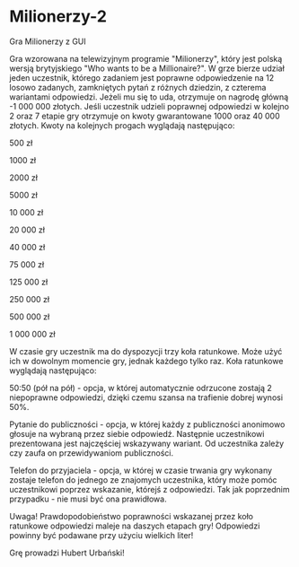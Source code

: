 # Milionerzy-2
Gra Milionerzy z GUI

Gra wzorowana na telewizyjnym programie "Milionerzy", który jest polską wersją brytyjskiego "Who wants to be a Millionaire?". W grze bierze udział jeden uczestnik, którego zadaniem jest poprawne odpowiedzenie na 12 losowo zadanych, zamkniętych pytań z różnych dziedzin, z czterema wariantami odpowiedzi. Jeżeli mu się to uda, otrzymuje on nagrodę główną -1 000 000 złotych. Jeśli uczestnik udzieli poprawnej odpowiedzi w kolejno 2 oraz 7 etapie gry otrzymuje on kwoty gwarantowane 1000 oraz 40 000 złotych. Kwoty na kolejnych progach wyglądają następująco:

500 zł

1000 zł

2000 zł

5000 zł

10 000 zł

20 000 zł

40 000 zł

75 000 zł

125 000 zł

250 000 zł

500 000 zł

1 000 000 zł

W czasie gry uczestnik ma do dyspozycji trzy koła ratunkowe. Może użyć ich w dowolnym momencie gry, jednak każdego tylko raz. Koła ratunkowe wyglądają następująco:

50:50 (pół na pół) - opcja, w której automatycznie odrzucone zostają 2 niepoprawne odpowiedzi, dzięki czemu szansa na trafienie dobrej wynosi 50%.

Pytanie do publiczności - opcja, w której każdy z publiczności anonimowo głosuje na wybraną przez siebie odpowiedź. Następnie uczestnikowi prezentowana jest najczęściej wskazywany wariant. Od uczestnika zależy czy zaufa on przewidywaniom publiczności.

Telefon do przyjaciela - opcja, w której w czasie trwania gry wykonany zostaje telefon do jednego ze znajomych uczestnika, który może pomóc uczestnikowi poprzez wskazanie, którejś z odpowiedzi. Tak jak poprzednim przypadku - nie musi być ona prawidłowa.

Uwaga! Prawdopodobieństwo poprawności wskazanej przez koło ratunkowe odpowiedzi maleje na daszych etapach gry! Odpowiedzi powinny być podawane przy użyciu wielkich liter!

Grę prowadzi Hubert Urbański!
